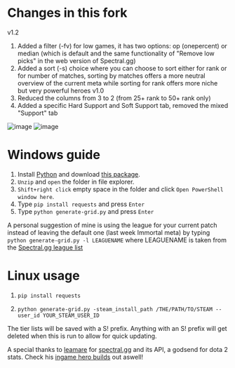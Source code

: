 # Changes in this fork
v1.2
1. Added a filter (-fv) for low games, it has two options: op (onepercent) or median (which is default and the same functionality of "Remove low picks" in the web version of Spectral.gg)
1. Added a sort (-s) choice where you can choose to sort either for rank or for number of matches, sorting by matches offers a more neutral overview of the current meta while sorting for rank offers more niche but very powerful heroes
v1.0
1. Reduced the columns from 3 to 2 (from 25+ rank to 50+ rank only) 
1. Added a specific Hard Support and Soft Support tab, removed the mixed "Support" tab

![image](https://i.imgur.com/hRrqf2q.png)
![image](https://i.imgur.com/oPpCi7S.jpeg)

# Windows guide

1. Install [Python](https://www.microsoft.com/en-us/p/python-38/9mssztt1n39l) and download [this package](https://github.com/derac/Auto-Dota2-Hero-Grid/archive/refs/heads/master.zip).
1. `Unzip` and `open` the folder in file explorer.
1. `Shift+right click` empty space in the folder and click `Open PowerShell window here`.
1. Type `pip install requests` and press `Enter`
1. Type `python generate-grid.py` and press `Enter`

A personal suggestion of mine is using the league for your current patch instead of leaving the default one (last week Immortal meta) by typing `python generate-grid.py -l LEAGUENAME` where LEAGUENAME is taken from the [Spectral.gg league list](https://stats.spectral.gg/lrg2/?cat=ranked)

# Linux usage

1. `pip install requests`

1. `python generate-grid.py -steam_install_path /THE/PATH/TO/STEAM --user_id YOUR_STEAM_USER_ID`

The tier lists will be saved with a S! prefix. Anything with an S! prefix will get deleted when this is run to allow for quick updating.

A special thanks to [leamare](https://github.com/leamare) for [spectral.gg](https://spectral.gg/) and its API, a godsend for dota 2 stats. Check his [ingame hero builds](https://github.com/leamare/nerds-builds/blob/master/BUILDS.md) out aswell!

